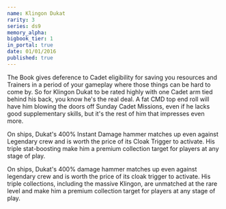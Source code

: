 ```yaml
---
name: Klingon Dukat
rarity: 3
series: ds9
memory_alpha:
bigbook_tier: 1
in_portal: true
date: 01/01/2016
published: true
---
```


The Book gives deference to Cadet eligibility for saving you resources and Trainers in a period of your gameplay where those things can be hard to come by. So for Klingon Dukat to be rated highly with one Cadet arm tied behind his back, you know he's the real deal. A fat CMD top end roll will have him blowing the doors off Sunday Cadet Missions, even if he lacks good supplementary skills, but it's the rest of him that impresses even more.

On ships, Dukat's 400% Instant Damage hammer matches up even against Legendary crew and is worth the price of its Cloak Trigger to activate. His triple stat-boosting make him a premium collection target for players at any stage of play.

On ships, Dukat's 400% damage hammer matches up even against legendary crew and is worth the price of its cloak trigger to activate. His triple collections, including the massive Klingon, are unmatched at the rare level and make him a premium collection target for players at any stage of play.
